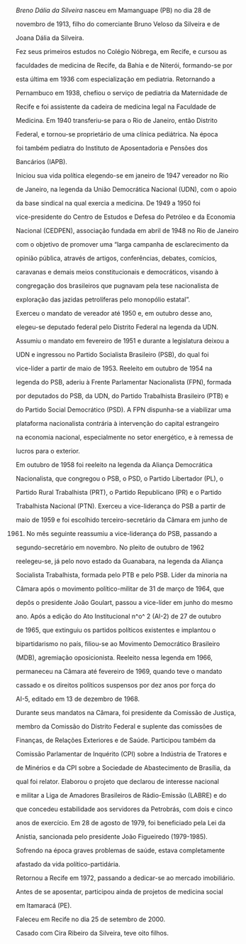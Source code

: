 

*Breno Dália da Silveira* nasceu em Mamanguape (PB) no dia 28 de

novembro de 1913, filho do comerciante Bruno Veloso da Silveira e de

Joana Dália da Silveira.



Fez seus primeiros estudos no Colégio Nóbrega, em Recife, e cursou as

faculdades de medicina de Recife, da Bahia e de Niterói, formando-se por

esta última em 1936 com especialização em pediatria. Retornando a

Pernambuco em 1938, chefiou o serviço de pediatria da Maternidade de

Recife e foi assistente da cadeira de medicina legal na Faculdade de

Medicina. Em 1940 transferiu-se para o Rio de Janeiro, então Distrito

Federal, e tornou-se proprietário de uma clínica pediátrica. Na época

foi também pediatra do Instituto de Aposentadoria e Pensões dos

Bancários (IAPB).



Iniciou sua vida política elegendo-se em janeiro de 1947 vereador no Rio

de Janeiro, na legenda da União Democrática Nacional (UDN), com o apoio

da base sindical na qual exercia a medicina. De 1949 a 1950 foi

vice-presidente do Centro de Estudos e Defesa do Petróleo e da Economia

Nacional (CEDPEN), associação fundada em abril de 1948 no Rio de Janeiro

com o objetivo de promover uma “larga campanha de esclarecimento da

opinião pública, através de artigos, conferências, debates, comícios,

caravanas e demais meios constitucionais e democráticos, visando à

congregação dos brasileiros que pugnavam pela tese nacionalista de

exploração das jazidas petrolíferas pelo monopólio estatal”.



Exerceu o mandato de vereador até 1950 e, em outubro desse ano,

elegeu-se deputado federal pelo Distrito Federal na legenda da UDN.

Assumiu o mandato em fevereiro de 1951 e durante a legislatura deixou a

UDN e ingressou no Partido Socialista Brasileiro (PSB), do qual foi

vice-líder a partir de maio de 1953. Reeleito em outubro de 1954 na

legenda do PSB, aderiu à Frente Parlamentar Nacionalista (FPN), formada

por deputados do PSB, da UDN, do Partido Trabalhista Brasileiro (PTB) e

do Partido Social Democrático (PSD). A FPN dispunha-se a viabilizar uma

plataforma nacionalista contrária à intervenção do capital estrangeiro

na economia nacional, especialmente no setor energético, e à remessa de

lucros para o exterior.



Em outubro de 1958 foi reeleito na legenda da Aliança Democrática

Nacionalista, que congregou o PSB, o PSD, o Partido Libertador (PL), o

Partido Rural Trabalhista (PRT), o Partido Republicano (PR) e o Partido

Trabalhista Nacional (PTN). Exerceu a vice-liderança do PSB a partir de

maio de 1959 e foi escolhido terceiro-secretário da Câmara em junho de

1961. No mês seguinte reassumiu a vice-liderança do PSB, passando a

segundo-secretário em novembro. No pleito de outubro de 1962

reelegeu-se, já pelo novo estado da Guanabara, na legenda da Aliança

Socialista Trabalhista, formada pelo PTB e pelo PSB. Líder da minoria na

Câmara após o movimento político-militar de 31 de março de 1964, que

depôs o presidente João Goulart, passou a vice-líder em junho do mesmo

ano. Após a edição do Ato Institucional n^o^ 2 (AI-2) de 27 de outubro

de 1965, que extinguiu os partidos políticos existentes e implantou o

bipartidarismo no país, filiou-se ao Movimento Democrático Brasileiro

(MDB), agremiação oposicionista. Reeleito nessa legenda em 1966,

permaneceu na Câmara até fevereiro de 1969, quando teve o mandato

cassado e os direitos políticos suspensos por dez anos por força do

AI-5, editado em 13 de dezembro de 1968.



Durante seus mandatos na Câmara, foi presidente da Comissão de Justiça,

membro da Comissão do Distrito Federal e suplente das comissões de

Finanças, de Relações Exteriores e de Saúde. Participou também da

Comissão Parlamentar de Inquérito (CPI) sobre a Indústria de Tratores e

de Minérios e da CPI sobre a Sociedade de Abastecimento de Brasília, da

qual foi relator. Elaborou o projeto que declarou de interesse nacional

e militar a Liga de Amadores Brasileiros de Rádio-Emissão (LABRE) e do

que concedeu estabilidade aos servidores da Petrobrás, com dois e cinco

anos de exercício. Em 28 de agosto de 1979, foi beneficiado pela Lei da

Anistia, sancionada pelo presidente João Figueiredo (1979-1985).

Sofrendo na época graves problemas de saúde, estava completamente

afastado da vida político-partidária.



Retornou a Recife em 1972, passando a dedicar-se ao mercado imobiliário.

Antes de se aposentar, participou ainda de projetos de medicina social

em Itamaracá (PE).



Faleceu em Recife no dia 25 de setembro de 2000.



Casado com Cira Ribeiro da Silveira, teve oito filhos.



